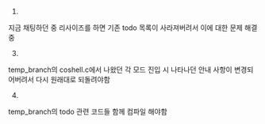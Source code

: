1.
지금 채팅하던 중 리사이즈를 하면 기존 todo 목록이 사라져버려서 이에 대한 문제 해결 중

3.
temp_branch의 coshell.c에서 나왔던 각 모드 진입 시 나타나던 안내 사항이 변경되어버려서 다시 원래대로 되돌려야함

4.
temp_branch의 todo 관련 코드들 함께 컴파일 해야함
